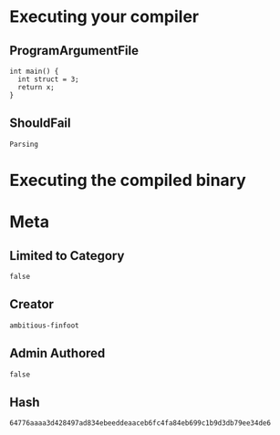 # Executing your compiler

## ProgramArgumentFile

```
int main() {
  int struct = 3;
  return x;
}

```

## ShouldFail

```
Parsing
```

# Executing the compiled binary

# Meta

## Limited to Category

```
false
```

## Creator

```
ambitious-finfoot
```

## Admin Authored

```
false
```

## Hash

```
64776aaaa3d428497ad834ebeeddeaaceb6fc4fa84eb699c1b9d3db79ee34de6
```
